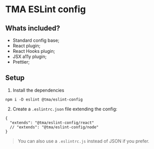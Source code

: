 # TMA ESLint config

## Whats included?

- Standard config base;
- React plugin;
- React Hooks plugin;
- JSX a11y plugin;
- Prettier;

## Setup

1. Install the dependencies
```
npm i -D eslint @tma/eslint-config
```

2. Create a `.eslintrc.json` file extending the config:
```
{
  "extends": "@tma/eslint-config/react"
  // "extends": "@tma/eslint-config/node"
}
```

> You can also use a `.eslintrc.js` instead of JSON if you prefer.
